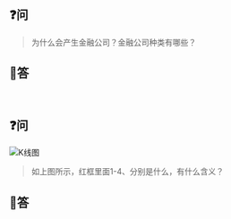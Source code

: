 ## :question:问
> 为什么会产生金融公司？金融公司种类有哪些？  
## :book:答

<br>

## :question:问
![K线图](https://cdn.nlark.com/yuque/0/2022/jpeg/2512924/1658848175017-f70a1a96-527b-43d3-9520-3e85638b0871.jpeg)  
> 如上图所示，红框里面1-4、分别是什么，有什么含义？
## :book:答
<br>